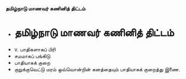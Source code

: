 **தமிழ்நாடு மாணவர் கணினித் திட்டம்**
- # தமிழ்நாடு மாணவர் கணினித் திட்டம்
- v. பாதிகளாகப் பிரி
- சமமாகப் பங்கிடு
- பாதியாகக் குறை
- குறுக்குவெட்டு மரம் ஒவ்வொன்றின் கனத்தையும் பாதியாகக் குறைத்து இணை.

